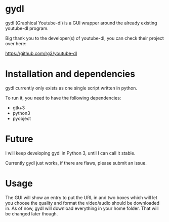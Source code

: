 # gydl
gydl (Graphical Youtube-dl) is a GUI wrapper around the already existing youtube-dl program.

Big thank you to the developer(s) of youtube-dl, you can check their project over here:

https://github.com/rg3/youtube-dl

# Installation and dependencies
gydl currently only exists as one single script written in python.

To run it, you need to have the following dependencies:

* gtk+3
* python3
* pyobject

# Future

I will keep developing gydl in Python 3, until I can call it stable.

Currently gydl just works, if there are flaws, please submit an issue.

# Usage

The GUI will show an entry to put the URL in and two boxes which will let you choose the quality and format the video/audio should be downloaded in. As of now, gydl will download everything in your home folder. That will be changed later though.

